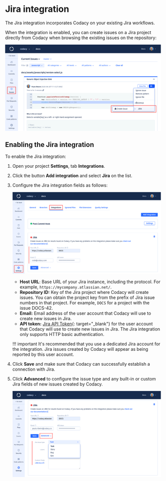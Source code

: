 # Jira integration

The Jira integration incorporates Codacy on your existing Jira workflows.

When the integration is enabled, you can create issues on a Jira project directly from Codacy when browsing the existing issues on the repository:

![Jira integration for issues](images/jira-integration-issues.png)

## Enabling the Jira integration

To enable the Jira integration:

1.  Open your project **Settings**, tab **Integrations**.

1.  Click the button **Add integration** and select **Jira** on the list.

1.  Configure the Jira integration fields as follows:

    ![Enabling the Jira integration](images/jira-integration-enable.png)

    -   **Host URL**: Base URL of your Jira instance, including the protocol. For example, `https://mycompany.atlassian.net/`.
    -   **Repository ID:** Key of the Jira project where Codacy will create issues. You can obtain the project key from the prefix of Jira issue numbers in that project. For example, `DOCS` for a project with the issue DOCS-42.
    -   **Email:** Email address of the user account that Codacy will use to create new issues in Jira.
    -   **API token:** [Jira API Token](https://confluence.atlassian.com/cloud/api-tokens-938839638.html#APItokens-CreateanAPItoken){: target="_blank"} for the user account that Codacy will use to create new issues in Jira. The Jira integration only supports HTTP basic authentication.

    !!! important
        It's recommended that you use a dedicated Jira account for the integration. Jira issues created by Codacy will appear as being reported by this user account.

1.  Click **Save** and make sure that Codacy can successfully establish a connection with Jira.

1.  Click **Advanced** to configure the issue type and any built-in or custom Jira fields of new issues created by Codacy.

    ![Advanced settings of the Jira integration](images/jira-integration-advanced.png)
